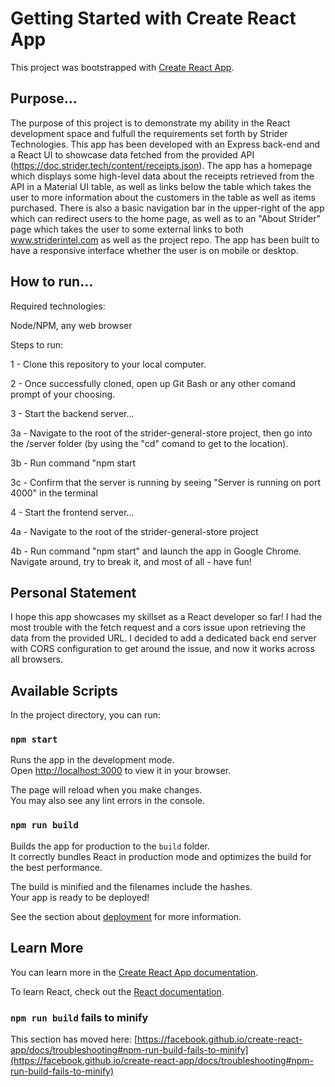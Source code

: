# Getting Started with Create React App

This project was bootstrapped with [Create React App](https://github.com/facebook/create-react-app).

## Purpose...

The purpose of this project is to demonstrate my ability in the React development space and fulfull the requirements set forth by Strider Technologies.  This app has been developed with an Express back-end and a React UI to showcase data fetched from the provided API (https://doc.strider.tech/content/receipts.json).  The app has a homepage which displays some high-level data about the receipts retrieved from the API in a Material UI table, as well as links below the table which takes the user to more information about the customers in the table as well as items purchased.  There is also a basic navigation bar in the upper-right of the app which can redirect users to the home page, as well as to an "About Strider" page which takes the user to some external links to both www.striderintel.com as well as the project repo.  The app has been built to have a responsive interface whether the user is on mobile or desktop.

## How to run...

Required technologies:

Node/NPM, any web browser

Steps to run:

1 - Clone this repository to your local computer.

2 - Once successfully cloned, open up Git Bash or any other comand prompt of your choosing.

3 - Start the backend server...

3a - Navigate to the root of the strider-general-store project, then go into the /server folder (by using the "cd" comand to get to the location).

3b - Run command "npm start

3c - Confirm that the server is running by seeing "Server is running on port 4000" in the terminal

4 - Start the frontend server...

4a - Navigate to the root of the strider-general-store project

4b - Run command "npm start" and launch the app in Google Chrome.  Navigate around, try to break it, and most of all - have fun!

## Personal Statement

I hope this app showcases my skillset as a React developer so far!  I had the most trouble with the fetch request and a cors issue upon retrieving the data from the provided URL.  I decided to add a dedicated back end server with CORS configuration to get around the issue, and now it works across all browsers.

## Available Scripts

In the project directory, you can run:

### `npm start`

Runs the app in the development mode.\
Open [http://localhost:3000](http://localhost:3000) to view it in your browser.

The page will reload when you make changes.\
You may also see any lint errors in the console.

### `npm run build`

Builds the app for production to the `build` folder.\
It correctly bundles React in production mode and optimizes the build for the best performance.

The build is minified and the filenames include the hashes.\
Your app is ready to be deployed!

See the section about [deployment](https://facebook.github.io/create-react-app/docs/deployment) for more information.

## Learn More

You can learn more in the [Create React App documentation](https://facebook.github.io/create-react-app/docs/getting-started).

To learn React, check out the [React documentation](https://reactjs.org/).

### `npm run build` fails to minify

This section has moved here: [https://facebook.github.io/create-react-app/docs/troubleshooting#npm-run-build-fails-to-minify](https://facebook.github.io/create-react-app/docs/troubleshooting#npm-run-build-fails-to-minify)
